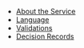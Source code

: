 
* [About the Service](README.md)
* [Language](language.md)
* [Validations](validations.md)
* [Decision Records](decision-records.md)

